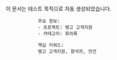 이 문서는 테스트 목적으로 자동 생성되었습니다.
                
                주요 정보:
                - 프로젝트: 탱고 고객지원
                - 카테고리: 회의록
                
                핵심 키워드:
                탱고 고객지원, 참석자, 안건